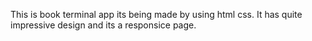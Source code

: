 This is book terminal app its being made by using html css.
It has quite impressive design and its a responsice page.
